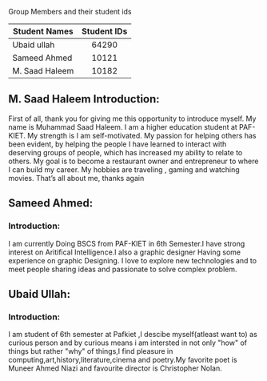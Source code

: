 Group Members and their student ids

| Student Names        | Student IDs   | 
| -------------------- |:-------------:|
| Ubaid ullah          | 64290         | 
| Sameed Ahmed         | 10121         |   
| M. Saad Haleem       | 10182         |    

## M. Saad Haleem Introduction:
First of all, thank you for giving me this opportunity to introduce myself. My name is Muhammad Saad Haleem. I am a higher education student at PAF-KIET. My strength is I am self-motivated. My passion for helping others has been evident, by helping the people I have learned to interact with deserving groups of people, which has increased my ability to relate to others. My goal is to become a restaurant owner and entrepreneur to where I can build my career. My hobbies are traveling , gaming and watching movies.
That’s all about me, thanks again

## Sameed Ahmed:
### Introduction:
I am currently Doing BSCS from PAF-KIET in 6th Semester.I have strong interest on Aritifical Intelligence.I also a graphic designer Having some experience on graphic Designing. I love to explore new technologies and to meet people sharing ideas and passionate to solve complex problem.


## Ubaid Ullah:

### Introduction:

I am student of 6th semester at Pafkiet ,I descibe myself(atleast want to) as curious person and by curious means i am intersted in not only "how" of things but rather "why" of things,I find pleasure in computing,art,history,literature,cinema and poetry.My favorite poet is Muneer Ahmed Niazi and favourite director is Christopher Nolan.






